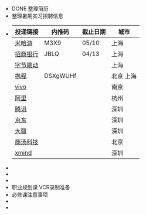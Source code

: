- DONE 整理简历
- 整理暑期实习招聘信息
- |投递链接|内推码|截止日期|城市|
  |--|--|--|--|
  |[米哈游]( https://jobs.mihoyo.com/#/campus/position/4813) |M3X9|05/10|上海|
  |[招商银行](https://cmb-recruitment-mobile.paas.cmbchina.com/positionDetail/school?qrCodeId=EBEAD42C-A548-4F27-9315-BDEB826A138E&recommendType=2&recruitmentTypeId=DF94FD6D-26D3-4A19-9E69-577C4BA1DE82&publishId=95C27AF3-4733-4798-A34F-D6F39717D9CD&recruitmentTypeId=) |JBLQ|04/13|上海|
  |[字节跳动](https://jobs.bytedance.com/campus/position?keywords=%E5%89%8D%E7%AB%AF&category=&location=CT_128&project=&type=3&job_hot_flag=&current=1&limit=10&functionCategory=&tag=&spread=PWMEYQA)|||上海|
  |[携程](https://app.mokahr.com/campus-recruitment/trip/37757?sourceToken=a4053aeea19325ef2386a6995246b44e#/jobs?keyword=%E5%89%8D%E7%AB%AF)|DSXgWUHf||北京 上海|
  |[vivo](https://hr.vivo.com/wt/vivo/web/templet1000/index/corpwebPosition1000vivo!gotoPostInfoForAjax?postId=154310&recruitType=12&brandCode=1)|||南京|
  |[阿里](https://talent-holding.alibaba.com/campus/position-detail?lang=zh&positionId=2031902)|||杭州|
  |[腾讯](https://join.qq.com/post_detail.html?pid=2&id=106&tid=2)|||深圳|
  |[京东](https://campus.jd.com/#/details?id=4872)|||深圳|
  |[大疆](https://we.dji.com/zh-CN/position/detail?positionId=1603324366766518272)|||深圳|
  |[商汤科技](https://hr.sensetime.com/SU60fa3bdabef57c1023fc1cbc/pb/posDetail.html?postId=6551b51e3538bc6c4d67bf3d&postType=intern)|||北京|
  |[xmind](https://www.lagou.com/wn/jobs/6311626.html?source=pl&i=pl-0&show=f52dbc76d45f42888bc68cc09143068a)|||深圳|
-
-
-
- 职业规划课  VCR录制准备
- 必修课注意事项
-
-